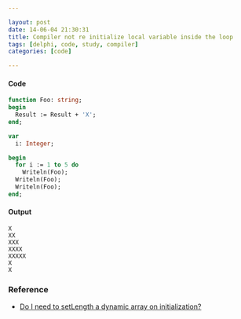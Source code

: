 ```yaml
---

layout: post
date: 14-06-04 21:30:31
title: Compiler not re initialize local variable inside the loop
tags: [delphi, code, study, compiler]
categories: [code]

---
```


#### Code

```pascal
function Foo: string;
begin
  Result := Result + 'X';
end;

var
  i: Integer;

begin
  for i := 1 to 5 do
    Writeln(Foo);
  Writeln(Foo);
  Writeln(Foo);
end;
```

#### Output

```
X
XX
XXX
XXXX
XXXXX
X
X
```

### Reference

- [Do I need to setLength a dynamic array on initialization?](http://stackoverflow.com/a/5315254/724897)

